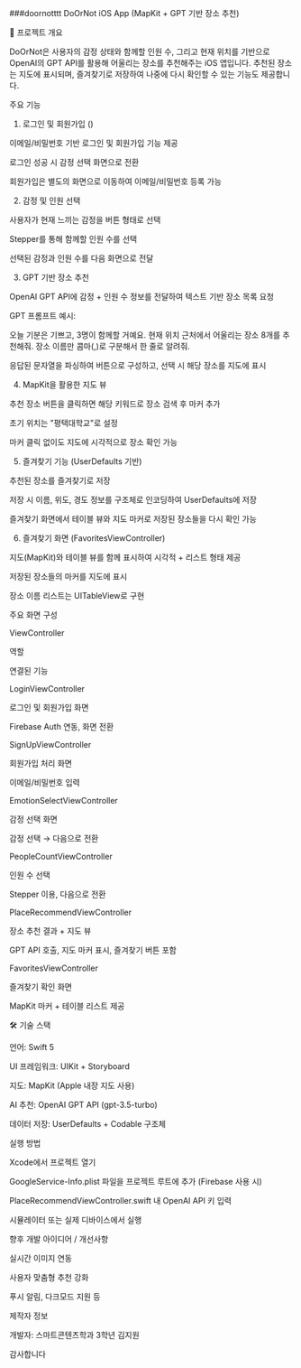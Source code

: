 ###doornotttt
DoOrNot iOS App (MapKit + GPT 기반 장소 추천)

📱 프로젝트 개요

DoOrNot은 사용자의 감정 상태와 함께할 인원 수, 그리고 현재 위치를 기반으로 OpenAI의 GPT API를 활용해 어울리는 장소를 추천해주는 iOS 앱입니다. 추천된 장소는 지도에 표시되며, 즐겨찾기로 저장하여 나중에 다시 확인할 수 있는 기능도 제공합니다.

주요 기능

1. 로그인 및 회원가입 ()

이메일/비밀번호 기반 로그인 및 회원가입 기능 제공

로그인 성공 시 감정 선택 화면으로 전환

회원가입은 별도의 화면으로 이동하여 이메일/비밀번호 등록 가능

2. 감정 및 인원 선택

사용자가 현재 느끼는 감정을 버튼 형태로 선택

Stepper를 통해 함께할 인원 수를 선택

선택된 감정과 인원 수를 다음 화면으로 전달

3. GPT 기반 장소 추천

OpenAI GPT API에 감정 + 인원 수 정보를 전달하여 텍스트 기반 장소 목록 요청

GPT 프롬프트 예시:

오늘 기분은 기쁘고, 3명이 함께할 거예요. 현재 위치 근처에서 어울리는 장소 8개를 추천해줘. 장소 이름만 콤마(,)로 구분해서 한 줄로 알려줘.

응답된 문자열을 파싱하여 버튼으로 구성하고, 선택 시 해당 장소를 지도에 표시

4. MapKit을 활용한 지도 뷰

추천 장소 버튼을 클릭하면 해당 키워드로 장소 검색 후 마커 추가

초기 위치는 "평택대학교"로 설정

마커 클릭 없이도 지도에 시각적으로 장소 확인 가능

5. 즐겨찾기 기능 (UserDefaults 기반)

추천된 장소를 즐겨찾기로 저장

저장 시 이름, 위도, 경도 정보를 구조체로 인코딩하여 UserDefaults에 저장

즐겨찾기 화면에서 테이블 뷰와 지도 마커로 저장된 장소들을 다시 확인 가능

6. 즐겨찾기 화면 (FavoritesViewController)

지도(MapKit)와 테이블 뷰를 함께 표시하여 시각적 + 리스트 형태 제공

저장된 장소들의 마커를 지도에 표시

장소 이름 리스트는 UITableView로 구현

  주요 화면 구성

ViewController

역할

연결된 기능

LoginViewController

로그인 및 회원가입 화면

Firebase Auth 연동, 화면 전환

SignUpViewController

회원가입 처리 화면

이메일/비밀번호 입력

EmotionSelectViewController

감정 선택 화면

감정 선택 → 다음으로 전환

PeopleCountViewController

인원 수 선택

Stepper 이용, 다음으로 전환

PlaceRecommendViewController

장소 추천 결과 + 지도 뷰

GPT API 호출, 지도 마커 표시, 즐겨찾기 버튼 포함


FavoritesViewController

즐겨찾기 확인 화면

MapKit 마커 + 테이블 리스트 제공

🛠 기술 스택

언어: Swift 5

UI 프레임워크: UIKit + Storyboard

지도: MapKit (Apple 내장 지도 사용)

AI 추천: OpenAI GPT API (gpt-3.5-turbo)

데이터 저장: UserDefaults + Codable 구조체


 실행 방법

Xcode에서 프로젝트 열기

GoogleService-Info.plist 파일을 프로젝트 루트에 추가 (Firebase 사용 시)

PlaceRecommendViewController.swift 내 OpenAI API 키 입력

시뮬레이터 또는 실제 디바이스에서 실행

 향후 개발 아이디어 / 개선사항

실시간 이미지 연동

사용자 맞춤형 추천 강화

푸시 알림, 다크모드 지원 등

제작자 정보

개발자: 스마트콘텐츠학과 3학년 김지원

감사합니다


